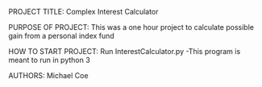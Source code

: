 PROJECT TITLE: Complex Interest Calculator

PURPOSE OF PROJECT: This was a one hour project to calculate possible gain from a personal index fund

HOW TO START PROJECT: Run InterestCalculator.py
-This program is meant to run in python 3

AUTHORS: Michael Coe

